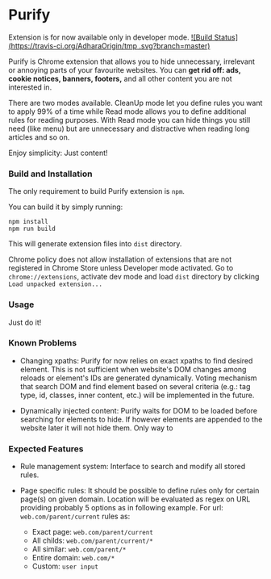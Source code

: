 # Purify

Extension is for now available only in developer mode. [![Build Status](https://travis-ci.org/AdharaOrigin/tmp
.svg?branch=master)](https://travis-ci.org/AdharaOrigin/tmp)

Purify is Chrome extension that allows you to hide unnecessary, irrelevant or annoying parts of your favourite 
websites. You can **get rid off: ads, cookie notices, banners, footers,** and all other content you are not 
interested in.

There are two modes available. CleanUp mode let you define rules you want to apply 99% of a time while Read mode 
allows you to define additional rules for reading purposes. With Read mode you can hide things you still need (like 
menu) but are unnecessary and distractive when reading long articles and so on.

Enjoy simplicity: Just content!


### Build and Installation
The only requirement to build Purify extension is `npm`. 

You can build it by simply running:

```
npm install
npm run build
```

This will generate extension files into `dist` directory.

Chrome policy does not allow installation of extensions 
that are not registered in Chrome Store unless Developer mode activated. Go to `chrome://extensions`, activate dev 
mode and load `dist` directory by clicking `Load unpacked extension...` 


### Usage

Just do it!


### Known Problems

- Changing xpaths: Purify for now relies on exact xpaths to find desired element. This is not sufficient when website's 
DOM changes among reloads or element's IDs are generated dynamically. Voting mechanism that search DOM and find 
element based on several criteria (e.g.: tag type, id, classes, inner content, etc.) will be implemented in the future.

- Dynamically injected content: Purify waits for DOM to be loaded before searching for elements to hide. If however 
elements are appended to the website later it will not hide them. Only way to 


### Expected Features

- Rule management system: Interface to search and modify all stored rules.

- Page specific rules: It should be possible to define rules only for certain page(s) on given domain. Location will 
be evaluated as regex on URL providing probably 5 options as in following example. For url: `web.com/parent/current` 
rules as:
  * Exact page:     `web.com/parent/current`
  * All childs:     `web.com/parent/current/*`
  * All similar:    `web.com/parent/*`
  * Entire domain:  `web.com/*`
  * Custom:         `user input`
